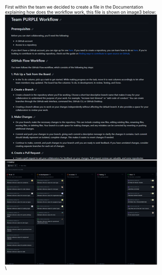 First within the team we decided to create a file in the Documentation explaining how does the workflow work, this file is shown on image3 below:
![image3](images/Image3.png)\
![image4](images/Image4.png)\
